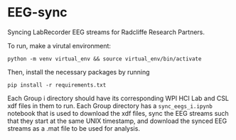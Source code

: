 # EEG-sync
Syncing LabRecorder EEG streams for Radcliffe Research Partners.

To run, make a virutal environment:

`python -m venv virtual_env && source virtual_env/bin/activate`

Then, install the necessary packages by running

`pip install -r requirements.txt`

Each Group i directory should have its corresponding WPI HCI Lab and CSL xdf files in them to run. Each Group directory has a `sync_eegs_i.ipynb` notebook that is used to download the xdf files, sync the EEG streams such that they start at the same UNIX timestamp, and download the synced EEG streams as a .mat file to be used for analysis.
